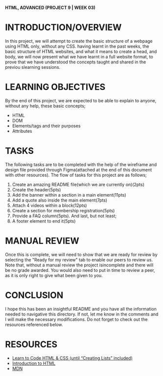 **HTML, ADVANCED (PROJECT 9 | WEEK 03)**

# INTRODUCTION/OVERVIEW

In this project, we will attempt to create the basic structure of a webpage using HTML only, without any CSS. having learnt in the past weeks, the basic structure of HTML websites, and what it means to create a head, and body, we will now present what we have learnt in a full website format, to prove that we have understood the concepts taught and shared in the previou slearning sessions.

# LEARNING OBJECTIVES

By the end of this project, we are expected to be able to explain to anyone, without any help, these basic concepts;

- HTML
- DOM
- Elements/tags and their purposes
- Attributes

# TASKS

The following tasks are to be completed with the help of the wireframe and design file provided through Figma(attached at the end of this document with other resources). The flow of tasks for this project are as follows;

1. Create an amazing README file(which we are currently on)(2pts)
2. Create the header(5pts)
3. Add the banner within a section in a main element(11pts)
4. Add a quote also inside the main element(7pts)
5. Attach 4 videos within a block(12pts)
6. Create a section for membership registration(5pts)
7. Provide a FAQ column(5pts). And last, but not least;
8. A footer element to end it(5pts)

# MANUAL REVIEW

Once this is complete, we will need to show that we are ready for review by selecting the "Ready for my review" tab to enable our peers to review us. Note that, without a manual review the project isincomplete and there will be no grade awarded. You would also need to put in time to review a peer, as it is only right to give what been given to you.

# CONCLUSION

I hope this has been an insightful README and you have all the information needed to navigative this directory. If not, let me know in the comments and I will make the necessary modifications. Do not forget to check out the resources referenced below.

# RESOURCES

- [Learn to Code HTML & CSS (until “Creating Lists” included)](https://learn.shayhowe.com/html-css/)
- [Introduction to HTML](https://developer.mozilla.org/en-US/docs/Learn/HTML/Introduction_to_HTML)
- [MDN](https://developer.mozilla.org/en-US/)

